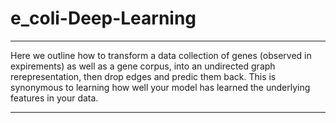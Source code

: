 # e_coli-Deep-Learning
***

Here we outline how to transform a data collection of genes (observed in expirements) as well as a gene corpus, into an undirected graph rerepresentation, then drop edges and predic them back. This is synonymous to learning how well your model has learned the underlying features in your data. 

***


